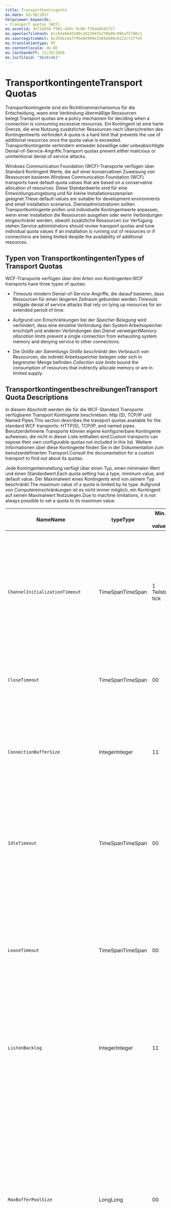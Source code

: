 ```yaml
---
title: Transportkontingente
ms.date: 03/30/2017
helpviewer_keywords:
- transport quotas [WCF]
ms.assetid: 3e71dd3d-f981-4d9c-9c06-ff8abb61b717
ms.openlocfilehash: bcc63e6645580c1021667b278b80c09baf5700c1
ms.sourcegitcommit: bc293b14af795e0e999e3304dd40c0222cf2ffe4
ms.translationtype: MT
ms.contentlocale: de-DE
ms.lasthandoff: 11/26/2020
ms.locfileid: "96261461"
---
```

# <a name="transport-quotas"></a><span data-ttu-id="dfdf4-102">Transportkontingente</span><span class="sxs-lookup"><span data-stu-id="dfdf4-102">Transport Quotas</span></span>

<span data-ttu-id="dfdf4-103">Transportkontingente sind ein Richtlinienmechanismus für die Entscheidung, wann eine Verbindung übermäßige Ressourcen belegt.</span><span class="sxs-lookup"><span data-stu-id="dfdf4-103">Transport quotas are a policy mechanism for deciding when a connection is consuming excessive resources.</span></span> <span data-ttu-id="dfdf4-104">Ein Kontingent ist eine harte Grenze, die eine Nutzung zusätzlicher Ressourcen nach Überschreiten des Kontingentwerts verhindert.</span><span class="sxs-lookup"><span data-stu-id="dfdf4-104">A quota is a hard limit that prevents the use of additional resources once the quota value is exceeded.</span></span> <span data-ttu-id="dfdf4-105">Transportkontingente verhindern entweder böswillige oder unbeabsichtigte Denial-of-Service-Angriffe.</span><span class="sxs-lookup"><span data-stu-id="dfdf4-105">Transport quotas prevent either malicious or unintentional denial of service attacks.</span></span>  
  
 <span data-ttu-id="dfdf4-106">Windows Communication Foundation (WCF)-Transporte verfügen über Standard Kontingent Werte, die auf einer konservativen Zuweisung von Ressourcen basieren.</span><span class="sxs-lookup"><span data-stu-id="dfdf4-106">Windows Communication Foundation (WCF) transports have default quota values that are based on a conservative allocation of resources.</span></span> <span data-ttu-id="dfdf4-107">Diese Standardwerte sind für eine Entwicklungsumgebung und für kleine Installationsszenarien geeignet.</span><span class="sxs-lookup"><span data-stu-id="dfdf4-107">These default values are suitable for development environments and small installation scenarios.</span></span> <span data-ttu-id="dfdf4-108">Dienstadministratoren sollten Transportkontingente prüfen und individuelle Kontingentwerte anpassen, wenn einer Installation die Ressourcen ausgehen oder wenn Verbindungen eingeschränkt werden, obwohl zusätzliche Ressourcen zur Verfügung stehen.</span><span class="sxs-lookup"><span data-stu-id="dfdf4-108">Service administrators should review transport quotas and tune individual quota values if an installation is running out of resources or if connections are being limited despite the availability of additional resources.</span></span>  
  
## <a name="types-of-transport-quotas"></a><span data-ttu-id="dfdf4-109">Typen von Transportkontingenten</span><span class="sxs-lookup"><span data-stu-id="dfdf4-109">Types of Transport Quotas</span></span>  

 <span data-ttu-id="dfdf4-110">WCF-Transporte verfügen über drei Arten von Kontingenten:</span><span class="sxs-lookup"><span data-stu-id="dfdf4-110">WCF transports have three types of quotas:</span></span>  
  
- <span data-ttu-id="dfdf4-111">*Timeouts* mindern Denial-of-Service-Angriffe, die darauf basieren, dass Ressourcen für einen längeren Zeitraum gebunden werden.</span><span class="sxs-lookup"><span data-stu-id="dfdf4-111">*Timeouts* mitigate denial of service attacks that rely on tying up resources for an extended period of time.</span></span>  
  
- <span data-ttu-id="dfdf4-112">Aufgrund von Einschränkungen bei der *Speicher Belegung* wird verhindert, dass eine einzelne Verbindung den System Arbeitsspeicher erschöpft und anderen Verbindungen den Dienst verweigert</span><span class="sxs-lookup"><span data-stu-id="dfdf4-112">*Memory allocation limits* prevent a single connection from exhausting system memory and denying service to other connections.</span></span>  
  
- <span data-ttu-id="dfdf4-113">Die *Größe der Sammlungs Größe beschränkt* den Verbrauch von Ressourcen, die indirekt Arbeitsspeicher belegen oder sich in begrenzter Menge befinden.</span><span class="sxs-lookup"><span data-stu-id="dfdf4-113">*Collection size limits* bound the consumption of resources that indirectly allocate memory or are in limited supply.</span></span>  
  
## <a name="transport-quota-descriptions"></a><span data-ttu-id="dfdf4-114">Transportkontingentbeschreibungen</span><span class="sxs-lookup"><span data-stu-id="dfdf4-114">Transport Quota Descriptions</span></span>  

 <span data-ttu-id="dfdf4-115">In diesem Abschnitt werden die für die WCF-Standard Transporte verfügbaren Transport Kontingente beschrieben: http (S), TCP/IP und Named Pipes.</span><span class="sxs-lookup"><span data-stu-id="dfdf4-115">This section describes the transport quotas available for the standard WCF transports: HTTP(S), TCP/IP, and named pipes.</span></span> <span data-ttu-id="dfdf4-116">Benutzerdefinierte Transporte können eigene konfigurierbare Kontingente aufweisen, die nicht in dieser Liste enthalten sind.</span><span class="sxs-lookup"><span data-stu-id="dfdf4-116">Custom transports can expose their own configurable quotas not included in this list.</span></span> <span data-ttu-id="dfdf4-117">Weitere Informationen über diese Kontingente finden Sie in der Dokumentation zum benutzerdefinierten Transport.</span><span class="sxs-lookup"><span data-stu-id="dfdf4-117">Consult the documentation for a custom transport to find out about its quotas.</span></span>  
  
 <span data-ttu-id="dfdf4-118">Jede Kontingenteinstellung verfügt über einen Typ, einen minimalen Wert und einen Standardwert.</span><span class="sxs-lookup"><span data-stu-id="dfdf4-118">Each quota setting has a type, minimum value, and default value.</span></span> <span data-ttu-id="dfdf4-119">Der Maximalwert eines Kontingents wird von seinem Typ beschränkt.</span><span class="sxs-lookup"><span data-stu-id="dfdf4-119">The maximum value of a quota is limited by its type.</span></span> <span data-ttu-id="dfdf4-120">Aufgrund von Computereinschränkungen ist es nicht immer möglich, ein Kontingent auf seinen Maximalwert festzulegen.</span><span class="sxs-lookup"><span data-stu-id="dfdf4-120">Due to machine limitations, it is not always possible to set a quota to its maximum value.</span></span>  
  
|<span data-ttu-id="dfdf4-121">Name</span><span class="sxs-lookup"><span data-stu-id="dfdf4-121">Name</span></span>|<span data-ttu-id="dfdf4-122">type</span><span class="sxs-lookup"><span data-stu-id="dfdf4-122">Type</span></span>|<span data-ttu-id="dfdf4-123">Min.</span><span class="sxs-lookup"><span data-stu-id="dfdf4-123">Min.</span></span><br /><br /> <span data-ttu-id="dfdf4-124">value</span><span class="sxs-lookup"><span data-stu-id="dfdf4-124">value</span></span>|<span data-ttu-id="dfdf4-125">Standard</span><span class="sxs-lookup"><span data-stu-id="dfdf4-125">Default</span></span><br /><br /> <span data-ttu-id="dfdf4-126">value</span><span class="sxs-lookup"><span data-stu-id="dfdf4-126">value</span></span>|<span data-ttu-id="dfdf4-127">Beschreibung</span><span class="sxs-lookup"><span data-stu-id="dfdf4-127">Description</span></span>|  
|----------|----------|--------------------|-----------------------|-----------------|  
|`ChannelInitializationTimeout`|<span data-ttu-id="dfdf4-128">TimeSpan</span><span class="sxs-lookup"><span data-stu-id="dfdf4-128">TimeSpan</span></span>|<span data-ttu-id="dfdf4-129">1 Teilstrich</span><span class="sxs-lookup"><span data-stu-id="dfdf4-129">1 tick</span></span>|<span data-ttu-id="dfdf4-130">5 Sekunden</span><span class="sxs-lookup"><span data-stu-id="dfdf4-130">5 sec</span></span>|<span data-ttu-id="dfdf4-131">Maximale Zeit für das Warten darauf, dass eine Verbindung die Präambel während des anfänglichen Lesens sendet.</span><span class="sxs-lookup"><span data-stu-id="dfdf4-131">Maximum time to wait for a connection to send the preamble during the initial read.</span></span> <span data-ttu-id="dfdf4-132">Diese Daten werden empfangen, bevor die Authentifizierung eintritt.</span><span class="sxs-lookup"><span data-stu-id="dfdf4-132">This data is received before authentication occurs.</span></span> <span data-ttu-id="dfdf4-133">Diese Einstellung ist im Allgemeinen viel kleiner als der `ReceiveTimeout`-Kontingentwert.</span><span class="sxs-lookup"><span data-stu-id="dfdf4-133">This setting is generally much smaller than the `ReceiveTimeout` quota value.</span></span>|  
|`CloseTimeout`|<span data-ttu-id="dfdf4-134">TimeSpan</span><span class="sxs-lookup"><span data-stu-id="dfdf4-134">TimeSpan</span></span>|<span data-ttu-id="dfdf4-135">0</span><span class="sxs-lookup"><span data-stu-id="dfdf4-135">0</span></span>|<span data-ttu-id="dfdf4-136">1 Minute</span><span class="sxs-lookup"><span data-stu-id="dfdf4-136">1 min</span></span>|<span data-ttu-id="dfdf4-137">Maximale Zeit für das Warten darauf, dass eine Verbindung geschlossen wird, bevor der Transport eine Ausnahme auslöst.</span><span class="sxs-lookup"><span data-stu-id="dfdf4-137">Maximum time to wait for a connection to close before the transport raises an exception.</span></span>|  
|`ConnectionBufferSize`|<span data-ttu-id="dfdf4-138">Integer</span><span class="sxs-lookup"><span data-stu-id="dfdf4-138">Integer</span></span>|<span data-ttu-id="dfdf4-139">1</span><span class="sxs-lookup"><span data-stu-id="dfdf4-139">1</span></span>|<span data-ttu-id="dfdf4-140">8 KB</span><span class="sxs-lookup"><span data-stu-id="dfdf4-140">8 KB</span></span>|<span data-ttu-id="dfdf4-141">Größe der Übertragungs- und Empfangspuffer des zugrunde liegenden Transports, in Bytes,.</span><span class="sxs-lookup"><span data-stu-id="dfdf4-141">Size, in bytes, of the transmit and receive buffers of the underlying transport.</span></span> <span data-ttu-id="dfdf4-142">Eine Erhöhung der Puffergröße kann beim Senden großer Nachrichten den Durchsatz erhöhen.</span><span class="sxs-lookup"><span data-stu-id="dfdf4-142">Increasing the buffer size can improve throughput when sending large messages.</span></span>|  
|`IdleTimeout`|<span data-ttu-id="dfdf4-143">TimeSpan</span><span class="sxs-lookup"><span data-stu-id="dfdf4-143">TimeSpan</span></span>|<span data-ttu-id="dfdf4-144">0</span><span class="sxs-lookup"><span data-stu-id="dfdf4-144">0</span></span>|<span data-ttu-id="dfdf4-145">2 Min.</span><span class="sxs-lookup"><span data-stu-id="dfdf4-145">2 min</span></span>|<span data-ttu-id="dfdf4-146">Maximale Zeit, die eine zusammengeführte Verbindung im Leerlauf bleiben kann, bevor sie geschlossen wird.</span><span class="sxs-lookup"><span data-stu-id="dfdf4-146">Maximum time a pooled connection can remain idle before being closed.</span></span><br /><br /> <span data-ttu-id="dfdf4-147">Diese Einstellung gilt nur für zusammengeführte Verbindungen.</span><span class="sxs-lookup"><span data-stu-id="dfdf4-147">This setting only applies to pooled connections.</span></span>|  
|`LeaseTimeout`|<span data-ttu-id="dfdf4-148">TimeSpan</span><span class="sxs-lookup"><span data-stu-id="dfdf4-148">TimeSpan</span></span>|<span data-ttu-id="dfdf4-149">0</span><span class="sxs-lookup"><span data-stu-id="dfdf4-149">0</span></span>|<span data-ttu-id="dfdf4-150">5 Min.</span><span class="sxs-lookup"><span data-stu-id="dfdf4-150">5 min</span></span>|<span data-ttu-id="dfdf4-151">Maximale Lebensdauer einer aktiven zusammengeführten Verbindung.</span><span class="sxs-lookup"><span data-stu-id="dfdf4-151">Maximum lifetime of an active pooled connection.</span></span> <span data-ttu-id="dfdf4-152">Nachdem die angegebene Zeit verstrichen ist, schließt die Verbindung, sobald die aktuelle Anforderung verarbeitet ist.</span><span class="sxs-lookup"><span data-stu-id="dfdf4-152">After the specified time elapses, the connection closes once the current request is serviced.</span></span><br /><br /> <span data-ttu-id="dfdf4-153">Diese Einstellung gilt nur für zusammengeführte Verbindungen.</span><span class="sxs-lookup"><span data-stu-id="dfdf4-153">This setting only applies to pooled connections.</span></span>|  
|`ListenBacklog`|<span data-ttu-id="dfdf4-154">Integer</span><span class="sxs-lookup"><span data-stu-id="dfdf4-154">Integer</span></span>|<span data-ttu-id="dfdf4-155">1</span><span class="sxs-lookup"><span data-stu-id="dfdf4-155">1</span></span>|<span data-ttu-id="dfdf4-156">10</span><span class="sxs-lookup"><span data-stu-id="dfdf4-156">10</span></span>|<span data-ttu-id="dfdf4-157">Maximale Anzahl an Verbindungen, die ein Listener nicht verarbeitet hat, bevor zusätzliche Verbindungen zu diesem Endpunkt abgelehnt werden.</span><span class="sxs-lookup"><span data-stu-id="dfdf4-157">Maximum number of connections that the listener can have unserviced before additional connections to that endpoint are denied.</span></span>|  
|`MaxBufferPoolSize`|<span data-ttu-id="dfdf4-158">Long</span><span class="sxs-lookup"><span data-stu-id="dfdf4-158">Long</span></span>|<span data-ttu-id="dfdf4-159">0</span><span class="sxs-lookup"><span data-stu-id="dfdf4-159">0</span></span>|<span data-ttu-id="dfdf4-160">512 KB</span><span class="sxs-lookup"><span data-stu-id="dfdf4-160">512 KB</span></span>|<span data-ttu-id="dfdf4-161">Maximaler Arbeitsspeicher in Bytes, die der Transport dem Zusammenlegen von wiederverwendbaren Nachrichtenpuffern widmet.</span><span class="sxs-lookup"><span data-stu-id="dfdf4-161">Maximum memory, in bytes, that the transport devotes to pooling reusable message buffers.</span></span> <span data-ttu-id="dfdf4-162">Wenn der Pool keinen Nachrichtenpuffer bieten kann, wird ein neuer Puffer zur temporären Verwendung belegt.</span><span class="sxs-lookup"><span data-stu-id="dfdf4-162">When the pool cannot supply a message buffer, a new buffer is allocated for temporary use.</span></span><br /><br /> <span data-ttu-id="dfdf4-163">Installationen, die viele Kanalfactorys oder Listeners erstellen, können große Speichermengen für Pufferpools belegen.</span><span class="sxs-lookup"><span data-stu-id="dfdf4-163">Installations that create many channel factories or listeners can allocate large amounts of memory for buffer pools.</span></span> <span data-ttu-id="dfdf4-164">Die Reduzierung dieser Puffergröße kann die Speicherauslastung in diesem Szenario entscheidend verringern.</span><span class="sxs-lookup"><span data-stu-id="dfdf4-164">Reducing this buffer size can greatly reduce memory usage in this scenario.</span></span>|  
|`MaxBufferSize`|<span data-ttu-id="dfdf4-165">Integer</span><span class="sxs-lookup"><span data-stu-id="dfdf4-165">Integer</span></span>|<span data-ttu-id="dfdf4-166">1</span><span class="sxs-lookup"><span data-stu-id="dfdf4-166">1</span></span>|<span data-ttu-id="dfdf4-167">64 KB</span><span class="sxs-lookup"><span data-stu-id="dfdf4-167">64 KB</span></span>|<span data-ttu-id="dfdf4-168">Maximale Größe eines Puffers in Bytes, der für das Streaming von Daten verwendet wird.</span><span class="sxs-lookup"><span data-stu-id="dfdf4-168">Maximum size, in bytes, of a buffer used for streaming data.</span></span> <span data-ttu-id="dfdf4-169">Ist dieses Transportkontingent nicht festgelegt oder verwendet der Transport kein Streaming, entspricht der Kontingentwert dem kleineren der `MaxReceivedMessageSize`-Kontingentwerte und <xref:System.Int32.MaxValue>.</span><span class="sxs-lookup"><span data-stu-id="dfdf4-169">If this transport quota is not set, or the transport is not using streaming, then the quota value is the same as the smaller of the `MaxReceivedMessageSize` quota value and <xref:System.Int32.MaxValue>.</span></span>|  
|`MaxOutboundConnectionsPerEndpoint`|<span data-ttu-id="dfdf4-170">Integer</span><span class="sxs-lookup"><span data-stu-id="dfdf4-170">Integer</span></span>|<span data-ttu-id="dfdf4-171">1</span><span class="sxs-lookup"><span data-stu-id="dfdf4-171">1</span></span>|<span data-ttu-id="dfdf4-172">10</span><span class="sxs-lookup"><span data-stu-id="dfdf4-172">10</span></span>|<span data-ttu-id="dfdf4-173">Maximale Anzahl an ausgehenden Verbindungen, die einem bestimmten Endpunkt zugeordnet werden können.</span><span class="sxs-lookup"><span data-stu-id="dfdf4-173">Maximum number of outgoing connections that can be associated with a particular endpoint.</span></span><br /><br /> <span data-ttu-id="dfdf4-174">Diese Einstellung gilt nur für zusammengeführte Verbindungen.</span><span class="sxs-lookup"><span data-stu-id="dfdf4-174">This setting only applies to pooled connections.</span></span>|  
|`MaxOutputDelay`|<span data-ttu-id="dfdf4-175">TimeSpan</span><span class="sxs-lookup"><span data-stu-id="dfdf4-175">TimeSpan</span></span>|<span data-ttu-id="dfdf4-176">0</span><span class="sxs-lookup"><span data-stu-id="dfdf4-176">0</span></span>|<span data-ttu-id="dfdf4-177">200 ms</span><span class="sxs-lookup"><span data-stu-id="dfdf4-177">200 ms</span></span>|<span data-ttu-id="dfdf4-178">Maximale Zeit für das Warten nach einem Sendevorgang zum Stapeln zusätzlicher Nachrichten in einem einzelnen Vorgang.</span><span class="sxs-lookup"><span data-stu-id="dfdf4-178">Maximum time to wait after a send operation for batching additional messages in a single operation.</span></span> <span data-ttu-id="dfdf4-179">Nachrichten werden früher gesendet, wenn der Puffer des zugrunde liegenden Transports voll ist.</span><span class="sxs-lookup"><span data-stu-id="dfdf4-179">Messages are sent earlier if the buffer of the underlying transport becomes full.</span></span> <span data-ttu-id="dfdf4-180">Ein weiteres Senden von Nachrichten setzt den Verzögerungszeitraum nicht zurück.</span><span class="sxs-lookup"><span data-stu-id="dfdf4-180">Sending additional messages does not reset the delay period.</span></span>|  
|`MaxPendingAccepts`|<span data-ttu-id="dfdf4-181">Integer</span><span class="sxs-lookup"><span data-stu-id="dfdf4-181">Integer</span></span>|<span data-ttu-id="dfdf4-182">1</span><span class="sxs-lookup"><span data-stu-id="dfdf4-182">1</span></span>|<span data-ttu-id="dfdf4-183">1</span><span class="sxs-lookup"><span data-stu-id="dfdf4-183">1</span></span>|<span data-ttu-id="dfdf4-184">Maximale Anzahl der Annahmen für Kanäle, die der Listener im Wartezustand haben kann.</span><span class="sxs-lookup"><span data-stu-id="dfdf4-184">Maximum number of accepts for channels that the listener can have waiting.</span></span><br /><br /> <span data-ttu-id="dfdf4-185">Es liegt ein Zeitintervall zwischen dem Abschluss der Annahme und dem Starten einer neuen Annahme.</span><span class="sxs-lookup"><span data-stu-id="dfdf4-185">There is an interval of time between the accept completing and a new accept starting.</span></span> <span data-ttu-id="dfdf4-186">Durch die Erhöhung der Sammlungsgröße kann verhindert werden, dass Clients, die während dieses Intervalls eine Verbindung aufbauen, gelöscht werden.</span><span class="sxs-lookup"><span data-stu-id="dfdf4-186">Increasing this collection size can prevent clients that connect during this interval from being dropped.</span></span>|  
|`MaxPendingConnections`|<span data-ttu-id="dfdf4-187">Integer</span><span class="sxs-lookup"><span data-stu-id="dfdf4-187">Integer</span></span>|<span data-ttu-id="dfdf4-188">1</span><span class="sxs-lookup"><span data-stu-id="dfdf4-188">1</span></span>|<span data-ttu-id="dfdf4-189">10</span><span class="sxs-lookup"><span data-stu-id="dfdf4-189">10</span></span>|<span data-ttu-id="dfdf4-190">Maximale Anzahl an Verbindungen, die für einen Listener darauf warten können, von der Anwendung angenommen zu werden.</span><span class="sxs-lookup"><span data-stu-id="dfdf4-190">Maximum number of connections that the listener can have waiting to be accepted by the application.</span></span> <span data-ttu-id="dfdf4-191">Wenn dieser Kontingentwert überstiegen wird, werden neue eingehende Verbindungen gelöscht, statt weiter auf die Annahme zu warten.</span><span class="sxs-lookup"><span data-stu-id="dfdf4-191">When this quota value is exceeded, new incoming connections are dropped rather than waiting to be accepted.</span></span><br /><br /> <span data-ttu-id="dfdf4-192">Verbindungsfunktionen, wie Nachrichtensicherheit, können dazu führen, dass ein Client mehr als eine Verbindung öffnet.</span><span class="sxs-lookup"><span data-stu-id="dfdf4-192">Connection features such as message security can cause a client to open more than one connection.</span></span> <span data-ttu-id="dfdf4-193">Dienstadministratoren sollten diese zusätzlichen Verbindungen bei der Einrichtung des Kontingentwerts berücksichtigen.</span><span class="sxs-lookup"><span data-stu-id="dfdf4-193">Service administrators should account for these additional connections when setting this quota value.</span></span>|  
|`MaxReceivedMessageSize`|<span data-ttu-id="dfdf4-194">Long</span><span class="sxs-lookup"><span data-stu-id="dfdf4-194">Long</span></span>|<span data-ttu-id="dfdf4-195">1</span><span class="sxs-lookup"><span data-stu-id="dfdf4-195">1</span></span>|<span data-ttu-id="dfdf4-196">64 KB</span><span class="sxs-lookup"><span data-stu-id="dfdf4-196">64 KB</span></span>|<span data-ttu-id="dfdf4-197">Maximale Größe einer empfangenen Nachricht in Bytes, einschließlich der Header, bevor der Transport eine Ausnahme auslöst.</span><span class="sxs-lookup"><span data-stu-id="dfdf4-197">Maximum size, in bytes, of a received message, including headers, before the transport raises an exception.</span></span>|  
|`OpenTimeout`|<span data-ttu-id="dfdf4-198">TimeSpan</span><span class="sxs-lookup"><span data-stu-id="dfdf4-198">TimeSpan</span></span>|<span data-ttu-id="dfdf4-199">0</span><span class="sxs-lookup"><span data-stu-id="dfdf4-199">0</span></span>|<span data-ttu-id="dfdf4-200">1 Minute</span><span class="sxs-lookup"><span data-stu-id="dfdf4-200">1 min</span></span>|<span data-ttu-id="dfdf4-201">Maximale Wartezeit für den Aufbau einer Verbindung, bevor der Transport eine Ausnahme auslöst.</span><span class="sxs-lookup"><span data-stu-id="dfdf4-201">Maximum time to wait for a connection to be established before the transport raises an exception.</span></span>|  
|`ReceiveTimeout`|<span data-ttu-id="dfdf4-202">TimeSpan</span><span class="sxs-lookup"><span data-stu-id="dfdf4-202">TimeSpan</span></span>|<span data-ttu-id="dfdf4-203">0</span><span class="sxs-lookup"><span data-stu-id="dfdf4-203">0</span></span>|<span data-ttu-id="dfdf4-204">10 Min.</span><span class="sxs-lookup"><span data-stu-id="dfdf4-204">10 min</span></span>|<span data-ttu-id="dfdf4-205">Maximale Wartezeit für den Abschluss eines Lesevorgangs, bevor der Transport eine Ausnahme auslöst.</span><span class="sxs-lookup"><span data-stu-id="dfdf4-205">Maximum time to wait for a read operation to complete before the transport raises an exception.</span></span>|  
|`SendTimeout`|<span data-ttu-id="dfdf4-206">Timespan</span><span class="sxs-lookup"><span data-stu-id="dfdf4-206">Timespan</span></span>|<span data-ttu-id="dfdf4-207">0</span><span class="sxs-lookup"><span data-stu-id="dfdf4-207">0</span></span>|<span data-ttu-id="dfdf4-208">1 Minute</span><span class="sxs-lookup"><span data-stu-id="dfdf4-208">1 min</span></span>|<span data-ttu-id="dfdf4-209"> Maximale Wartezeit für den Abschluss eines Schreibvorgangs, bevor der Transport eine Ausnahme auslöst.</span><span class="sxs-lookup"><span data-stu-id="dfdf4-209">Maximum time to wait for a write operation to complete before the transport raises an exception.</span></span>|  
  
 <span data-ttu-id="dfdf4-210">Die Transportkontingente `MaxPendingConnections` und `MaxOutboundConnectionsPerEndpoint` werden zu einem einzelnen Transportkontingent namens `MaxConnections` kombiniert, wenn dies durch die Bindung oder die Konfiguration eingerichtet ist.</span><span class="sxs-lookup"><span data-stu-id="dfdf4-210">The transport quotas `MaxPendingConnections` and `MaxOutboundConnectionsPerEndpoint` are combined into a single transport quota called `MaxConnections` when set through the binding or configuration.</span></span> <span data-ttu-id="dfdf4-211">Nur das Bindungselement ermöglicht die einzelne Einrichtung dieser Kontingentwerte.</span><span class="sxs-lookup"><span data-stu-id="dfdf4-211">Only the binding element allows setting these quota values individually.</span></span> <span data-ttu-id="dfdf4-212">Das `MaxConnections`-Transportkontingent verfügt über die gleichen Mindest- und Standardwerte.</span><span class="sxs-lookup"><span data-stu-id="dfdf4-212">The `MaxConnections` transport quota has the same minimum and default values.</span></span>  
  
## <a name="setting-transport-quotas"></a><span data-ttu-id="dfdf4-213">Festlegen von Transportkontingenten</span><span class="sxs-lookup"><span data-stu-id="dfdf4-213">Setting Transport Quotas</span></span>  

 <span data-ttu-id="dfdf4-214">Transportkontingente werden durch das Transportbindungselement, die Transportbindung, die Anwendungskonfiguration oder die Hostrichtlinie festgelegt.</span><span class="sxs-lookup"><span data-stu-id="dfdf4-214">Transport quotas are set through the transport binding element, the transport binding, application configuration, or host policy.</span></span> <span data-ttu-id="dfdf4-215">Dieses Dokument deckt nicht die Einrichtung von Transporten über die Hostrichtlinie ab.</span><span class="sxs-lookup"><span data-stu-id="dfdf4-215">This document does not cover setting transports through host policy.</span></span> <span data-ttu-id="dfdf4-216">Informationen über die Einrichtung von Hostrichtlinienkontingenten finden Sie in der Dokumentation des zugrunde liegenden Transports.</span><span class="sxs-lookup"><span data-stu-id="dfdf4-216">Consult the documentation for the underlying transport to discover the settings for host policy quotas.</span></span> <span data-ttu-id="dfdf4-217">Im Thema [Konfigurieren von http und HTTPS](configuring-http-and-https.md) werden die Kontingent Einstellungen für den Http.sys Treiber beschrieben.</span><span class="sxs-lookup"><span data-stu-id="dfdf4-217">The [Configuring HTTP and HTTPS](configuring-http-and-https.md) topic describes quota settings for the Http.sys driver.</span></span> <span data-ttu-id="dfdf4-218">Durchsuchen Sie die Microsoft Knowledge Base, um weitere Informationen über die Konfiguration von Windows-Beschränkungen auf HTTP-, TCP/IP- und Named Pipe-Verbindungen zu erhalten.</span><span class="sxs-lookup"><span data-stu-id="dfdf4-218">Search the Microsoft Knowledge Base for more information about configuring Windows limits on HTTP, TCP/IP, and named pipe connections.</span></span>  
  
 <span data-ttu-id="dfdf4-219">Andere Typen von Kontingenten gelten indirekt für Transporte.</span><span class="sxs-lookup"><span data-stu-id="dfdf4-219">Other types of quotas apply indirectly to transports.</span></span> <span data-ttu-id="dfdf4-220">Der Nachrichtenencoder, den der Transport nutzt, um eine Nachricht in Bytes zu transformieren, kann über eigene Kontingenteinstellungen verfügen.</span><span class="sxs-lookup"><span data-stu-id="dfdf4-220">The message encoder that the transport uses to transform a message into bytes can have its own quota settings.</span></span> <span data-ttu-id="dfdf4-221">Allerdings sind diese Kontingente vom verwendeten Transporttyp unabhängig.</span><span class="sxs-lookup"><span data-stu-id="dfdf4-221">However, these quotas are independent of the type of transport being used.</span></span>  
  
### <a name="controlling-transport-quotas-from-the-binding-element"></a><span data-ttu-id="dfdf4-222">Kontrolle von Transportkontingenten vom Bindungselement</span><span class="sxs-lookup"><span data-stu-id="dfdf4-222">Controlling Transport Quotas from the Binding Element</span></span>  

 <span data-ttu-id="dfdf4-223">Das Festlegen von Transportkontingenten durch das Bindungselement bietet die größte Flexibilität in der Kontrolle des Transportverhaltens.</span><span class="sxs-lookup"><span data-stu-id="dfdf4-223">Setting transport quotas through the binding element offers the greatest flexibility in controlling the transport's behavior.</span></span> <span data-ttu-id="dfdf4-224">Die Standardtimeouts für Schließen-, Öffnen-, Empfangs- und Sendevorgänge werden von der Bindung übernommen, wenn ein Kanal erstellt wird.</span><span class="sxs-lookup"><span data-stu-id="dfdf4-224">The default timeouts for Close, Open, Receive, and Send operations are taken from the binding when a channel is built.</span></span>  
  
|<span data-ttu-id="dfdf4-225">Name</span><span class="sxs-lookup"><span data-stu-id="dfdf4-225">Name</span></span>|<span data-ttu-id="dfdf4-226">HTTP</span><span class="sxs-lookup"><span data-stu-id="dfdf4-226">HTTP</span></span>|<span data-ttu-id="dfdf4-227">TCP/IP</span><span class="sxs-lookup"><span data-stu-id="dfdf4-227">TCP/IP</span></span>|<span data-ttu-id="dfdf4-228">Named Pipe</span><span class="sxs-lookup"><span data-stu-id="dfdf4-228">Named pipe</span></span>|  
|----------|----------|-------------|----------------|  
|`ChannelInitializationTimeout`||<span data-ttu-id="dfdf4-229">X</span><span class="sxs-lookup"><span data-stu-id="dfdf4-229">X</span></span>|<span data-ttu-id="dfdf4-230">X</span><span class="sxs-lookup"><span data-stu-id="dfdf4-230">X</span></span>|  
|`CloseTimeout`||||  
|`ConnectionBufferSize`||<span data-ttu-id="dfdf4-231">X</span><span class="sxs-lookup"><span data-stu-id="dfdf4-231">X</span></span>|<span data-ttu-id="dfdf4-232">X</span><span class="sxs-lookup"><span data-stu-id="dfdf4-232">X</span></span>|  
|`IdleTimeout`||<span data-ttu-id="dfdf4-233">X</span><span class="sxs-lookup"><span data-stu-id="dfdf4-233">X</span></span>|<span data-ttu-id="dfdf4-234">X</span><span class="sxs-lookup"><span data-stu-id="dfdf4-234">X</span></span>|  
|`LeaseTimeout`||<span data-ttu-id="dfdf4-235">X</span><span class="sxs-lookup"><span data-stu-id="dfdf4-235">X</span></span>||  
|`ListenBacklog`||<span data-ttu-id="dfdf4-236">X</span><span class="sxs-lookup"><span data-stu-id="dfdf4-236">X</span></span>||  
|`MaxBufferPoolSize`|<span data-ttu-id="dfdf4-237">X</span><span class="sxs-lookup"><span data-stu-id="dfdf4-237">X</span></span>|<span data-ttu-id="dfdf4-238">X</span><span class="sxs-lookup"><span data-stu-id="dfdf4-238">X</span></span>|<span data-ttu-id="dfdf4-239">X</span><span class="sxs-lookup"><span data-stu-id="dfdf4-239">X</span></span>|  
|`MaxBufferSize`|<span data-ttu-id="dfdf4-240">X</span><span class="sxs-lookup"><span data-stu-id="dfdf4-240">X</span></span>|<span data-ttu-id="dfdf4-241">X</span><span class="sxs-lookup"><span data-stu-id="dfdf4-241">X</span></span>|<span data-ttu-id="dfdf4-242">X</span><span class="sxs-lookup"><span data-stu-id="dfdf4-242">X</span></span>|  
|`MaxOutboundConnectionsPerEndpoint`||<span data-ttu-id="dfdf4-243">X</span><span class="sxs-lookup"><span data-stu-id="dfdf4-243">X</span></span>|<span data-ttu-id="dfdf4-244">X</span><span class="sxs-lookup"><span data-stu-id="dfdf4-244">X</span></span>|  
|`MaxOutputDelay`||<span data-ttu-id="dfdf4-245">X</span><span class="sxs-lookup"><span data-stu-id="dfdf4-245">X</span></span>|<span data-ttu-id="dfdf4-246">X</span><span class="sxs-lookup"><span data-stu-id="dfdf4-246">X</span></span>|  
|`MaxPendingAccepts`||<span data-ttu-id="dfdf4-247">X</span><span class="sxs-lookup"><span data-stu-id="dfdf4-247">X</span></span>|<span data-ttu-id="dfdf4-248">X</span><span class="sxs-lookup"><span data-stu-id="dfdf4-248">X</span></span>|  
|`MaxPendingConnections`||<span data-ttu-id="dfdf4-249">X</span><span class="sxs-lookup"><span data-stu-id="dfdf4-249">X</span></span>|<span data-ttu-id="dfdf4-250">X</span><span class="sxs-lookup"><span data-stu-id="dfdf4-250">X</span></span>|  
|`MaxReceivedMessageSize`|<span data-ttu-id="dfdf4-251">X</span><span class="sxs-lookup"><span data-stu-id="dfdf4-251">X</span></span>|<span data-ttu-id="dfdf4-252">X</span><span class="sxs-lookup"><span data-stu-id="dfdf4-252">X</span></span>|<span data-ttu-id="dfdf4-253">X</span><span class="sxs-lookup"><span data-stu-id="dfdf4-253">X</span></span>|  
|`OpenTimeout`||||  
|`ReceiveTimeout`||||  
|`SendTimeout`||||  
  
### <a name="controlling-transport-quotas-from-the-binding"></a><span data-ttu-id="dfdf4-254">Kontrolle von Transportkontingenten von der Bindung</span><span class="sxs-lookup"><span data-stu-id="dfdf4-254">Controlling Transport Quotas from the Binding</span></span>  

 <span data-ttu-id="dfdf4-255">Die Einrichtung von Transportkontingenten durch die Bindung bietet einen vereinfachten Satz an Kontingenten, aus dem ausgesucht werden kann, während gleichzeitig der Zugriff auf die üblichsten Kontingentwerte aufrechterhalten bleibt.</span><span class="sxs-lookup"><span data-stu-id="dfdf4-255">Setting transport quotas through the binding offers a simplified set of quotas to choose from while still giving access to the most common quota values.</span></span>  
  
|<span data-ttu-id="dfdf4-256">Name</span><span class="sxs-lookup"><span data-stu-id="dfdf4-256">Name</span></span>|<span data-ttu-id="dfdf4-257">HTTP</span><span class="sxs-lookup"><span data-stu-id="dfdf4-257">HTTP</span></span>|<span data-ttu-id="dfdf4-258">TCP/IP</span><span class="sxs-lookup"><span data-stu-id="dfdf4-258">TCP/IP</span></span>|<span data-ttu-id="dfdf4-259">Named Pipe</span><span class="sxs-lookup"><span data-stu-id="dfdf4-259">Named pipe</span></span>|  
|----------|----------|-------------|----------------|  
|`ChannelInitializationTimeout`||||  
|`CloseTimeout`|<span data-ttu-id="dfdf4-260">X</span><span class="sxs-lookup"><span data-stu-id="dfdf4-260">X</span></span>|<span data-ttu-id="dfdf4-261">X</span><span class="sxs-lookup"><span data-stu-id="dfdf4-261">X</span></span>|<span data-ttu-id="dfdf4-262">X</span><span class="sxs-lookup"><span data-stu-id="dfdf4-262">X</span></span>|  
|`ConnectionBufferSize`||||  
|`IdleTimeout`||||  
|`LeaseTimeout`||||  
|`ListenBacklog`||<span data-ttu-id="dfdf4-263">X</span><span class="sxs-lookup"><span data-stu-id="dfdf4-263">X</span></span>||  
|`MaxBufferPoolSize`|<span data-ttu-id="dfdf4-264">X</span><span class="sxs-lookup"><span data-stu-id="dfdf4-264">X</span></span>|<span data-ttu-id="dfdf4-265">X</span><span class="sxs-lookup"><span data-stu-id="dfdf4-265">X</span></span>|<span data-ttu-id="dfdf4-266">X</span><span class="sxs-lookup"><span data-stu-id="dfdf4-266">X</span></span>|  
|`MaxBufferSize`|<span data-ttu-id="dfdf4-267">1</span><span class="sxs-lookup"><span data-stu-id="dfdf4-267">1</span></span>|<span data-ttu-id="dfdf4-268">X</span><span class="sxs-lookup"><span data-stu-id="dfdf4-268">X</span></span>|<span data-ttu-id="dfdf4-269">X</span><span class="sxs-lookup"><span data-stu-id="dfdf4-269">X</span></span>|  
|`MaxOutboundConnectionsPerEndpoint`||<span data-ttu-id="dfdf4-270">2</span><span class="sxs-lookup"><span data-stu-id="dfdf4-270">2</span></span>|<span data-ttu-id="dfdf4-271">2</span><span class="sxs-lookup"><span data-stu-id="dfdf4-271">2</span></span>|  
|`MaxOutputDelay`||||  
|`MaxPendingAccepts`||||  
|`MaxPendingConnections`||<span data-ttu-id="dfdf4-272">2</span><span class="sxs-lookup"><span data-stu-id="dfdf4-272">2</span></span>|<span data-ttu-id="dfdf4-273">2</span><span class="sxs-lookup"><span data-stu-id="dfdf4-273">2</span></span>|  
|`MaxReceivedMessageSize`|<span data-ttu-id="dfdf4-274">X</span><span class="sxs-lookup"><span data-stu-id="dfdf4-274">X</span></span>|<span data-ttu-id="dfdf4-275">X</span><span class="sxs-lookup"><span data-stu-id="dfdf4-275">X</span></span>|<span data-ttu-id="dfdf4-276">X</span><span class="sxs-lookup"><span data-stu-id="dfdf4-276">X</span></span>|  
|`OpenTimeout`|<span data-ttu-id="dfdf4-277">X</span><span class="sxs-lookup"><span data-stu-id="dfdf4-277">X</span></span>|<span data-ttu-id="dfdf4-278">X</span><span class="sxs-lookup"><span data-stu-id="dfdf4-278">X</span></span>|<span data-ttu-id="dfdf4-279">X</span><span class="sxs-lookup"><span data-stu-id="dfdf4-279">X</span></span>|  
|`ReceiveTimeout`|<span data-ttu-id="dfdf4-280">X</span><span class="sxs-lookup"><span data-stu-id="dfdf4-280">X</span></span>|<span data-ttu-id="dfdf4-281">X</span><span class="sxs-lookup"><span data-stu-id="dfdf4-281">X</span></span>|<span data-ttu-id="dfdf4-282">X</span><span class="sxs-lookup"><span data-stu-id="dfdf4-282">X</span></span>|  
|`SendTimeout`|<span data-ttu-id="dfdf4-283">X</span><span class="sxs-lookup"><span data-stu-id="dfdf4-283">X</span></span>|<span data-ttu-id="dfdf4-284">X</span><span class="sxs-lookup"><span data-stu-id="dfdf4-284">X</span></span>|<span data-ttu-id="dfdf4-285">X</span><span class="sxs-lookup"><span data-stu-id="dfdf4-285">X</span></span>|  
  
1. <span data-ttu-id="dfdf4-286">Das `MaxBufferSize`-Transportkontingent steht nur auf der `BasicHttp`-Bindung zur Verfügung.</span><span class="sxs-lookup"><span data-stu-id="dfdf4-286">The `MaxBufferSize` transport quota is only available on the `BasicHttp` binding.</span></span> <span data-ttu-id="dfdf4-287">Die `WSHttp`-Bindungen gelten für Szenarien, die keine Streamingtransportmodi unterstützen.</span><span class="sxs-lookup"><span data-stu-id="dfdf4-287">The `WSHttp` bindings are for scenarios that do not support streamed transport modes.</span></span>  
  
2. <span data-ttu-id="dfdf4-288">Die Transportkontingente, `MaxPendingConnections` und `MaxOutboundConnectionsPerEndpoint` werden zu einem einzelnen Transportkontingent namens `MaxConnections` kombiniert.</span><span class="sxs-lookup"><span data-stu-id="dfdf4-288">The transport quotas `MaxPendingConnections` and `MaxOutboundConnectionsPerEndpoint` are combined into a single transport quota called `MaxConnections`.</span></span>  
  
### <a name="controlling-transport-quotas-from-configuration"></a><span data-ttu-id="dfdf4-289">Kontrolle von Transportkontingenten von der Konfiguration</span><span class="sxs-lookup"><span data-stu-id="dfdf4-289">Controlling Transport Quotas from Configuration</span></span>  

 <span data-ttu-id="dfdf4-290">Die Anwendungskonfiguration kann die gleichen Transportkontingente festlegen, wie der direkte Zugriff auf Eigenschaften auf der Bindung .</span><span class="sxs-lookup"><span data-stu-id="dfdf4-290">Application configuration can set the same transport quotas as directly accessing properties on a binding.</span></span> <span data-ttu-id="dfdf4-291">In Konfigurationsdateien beginnt der Name eines Transportkontingents immer mit einem Kleinbuchstaben.</span><span class="sxs-lookup"><span data-stu-id="dfdf4-291">In configuration files, the name of a transport quota always starts with a lowercase letter.</span></span> <span data-ttu-id="dfdf4-292">Beispielsweise entspricht die `CloseTimeout`-Eigenschaft auf einer Bindung der `closeTimeout`-Einstellung in der Konfiguration, und die `MaxConnections`-Eigenschaft auf einer Bindung entspricht der `maxConnections`-Einstellung in der Konfiguration.</span><span class="sxs-lookup"><span data-stu-id="dfdf4-292">For example, the `CloseTimeout` property on a binding corresponds to the `closeTimeout` setting in configuration and the `MaxConnections` property on a binding corresponds to the `maxConnections` setting in configuration.</span></span>  
  
## <a name="see-also"></a><span data-ttu-id="dfdf4-293">Weitere Informationen</span><span class="sxs-lookup"><span data-stu-id="dfdf4-293">See also</span></span>

- <xref:System.ServiceModel.Channels.HttpsTransportBindingElement>
- <xref:System.ServiceModel.Channels.HttpTransportBindingElement>
- <xref:System.ServiceModel.Channels.TcpTransportBindingElement>
- <xref:System.ServiceModel.Channels.NamedPipeTransportBindingElement>
- <xref:System.ServiceModel.Channels.ConnectionOrientedTransportBindingElement>
- <xref:System.ServiceModel.Channels.TransportBindingElement>
